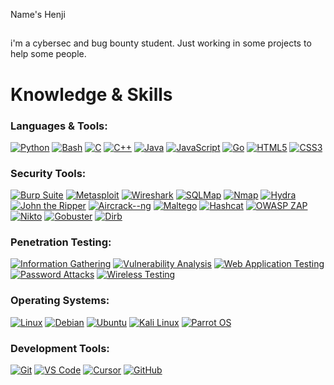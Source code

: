 Name's Henji
##
i'm a cybersec and bug bounty student. Just working in some projects to help some people.
#
# Knowledge & Skills

### Languages & Tools:

[![Python](https://img.shields.io/badge/Python-3776AB?style=for-the-badge&logo=python&logoColor=white)](#)
[![Bash](https://img.shields.io/badge/Bash-4EAA25?style=for-the-badge&logo=gnu-bash&logoColor=white)](#)
[![C](https://img.shields.io/badge/C-00599C?style=for-the-badge&logo=c&logoColor=white)](#)
[![C++](https://img.shields.io/badge/C++-00599C?style=for-the-badge&logo=c%2B%2B&logoColor=white)](#)
[![Java](https://img.shields.io/badge/Java-ED8B00?style=for-the-badge&logo=openjdk&logoColor=white)](#)
[![JavaScript](https://img.shields.io/badge/JavaScript-F7DF1E?style=for-the-badge&logo=javascript&logoColor=black)](#)
[![Go](https://img.shields.io/badge/Go-00ADD8?style=for-the-badge&logo=go&logoColor=white)](#)
[![HTML5](https://img.shields.io/badge/HTML5-E34F26?style=for-the-badge&logo=html5&logoColor=white)](#)
[![CSS3](https://img.shields.io/badge/CSS3-1572B6?style=for-the-badge&logo=css3&logoColor=white)](#)

### Security Tools:

[![Burp Suite](https://img.shields.io/badge/Burp%20Suite-FF6633?style=for-the-badge&logo=burp-suite&logoColor=white)](#)
[![Metasploit](https://img.shields.io/badge/Metasploit-2A2A2A?style=for-the-badge&logo=metasploit&logoColor=white)](#)
[![Wireshark](https://img.shields.io/badge/Wireshark-1679A7?style=for-the-badge&logo=wireshark&logoColor=white)](#)
[![SQLMap](https://img.shields.io/badge/SQLMap-000000?style=for-the-badge&logo=sql&logoColor=white)](#)
[![Nmap](https://img.shields.io/badge/Nmap-0E83CD?style=for-the-badge&logo=nmap&logoColor=white)](#)
[![Hydra](https://img.shields.io/badge/Hydra-3C2179?style=for-the-badge&logo=hydra&logoColor=white)](#)
[![John the Ripper](https://img.shields.io/badge/John%20the%20Ripper-FF0000?style=for-the-badge&logo=john-the-ripper&logoColor=white)](#)
[![Aircrack--ng](https://img.shields.io/badge/Aircrack--ng-00C7D4?style=for-the-badge&logo=aircrack-ng&logoColor=white)](#)
[![Maltego](https://img.shields.io/badge/Maltego-2C3454?style=for-the-badge&logo=maltego&logoColor=white)](#)
[![Hashcat](https://img.shields.io/badge/Hashcat-000000?style=for-the-badge&logo=hashcat&logoColor=white)](#)
[![OWASP ZAP](https://img.shields.io/badge/OWASP%20ZAP-000000?style=for-the-badge&logo=owasp&logoColor=white)](#)
[![Nikto](https://img.shields.io/badge/Nikto-FF0000?style=for-the-badge&logo=nikto&logoColor=white)](#)
[![Gobuster](https://img.shields.io/badge/Gobuster-00ADD8?style=for-the-badge&logo=go&logoColor=white)](#)
[![Dirb](https://img.shields.io/badge/Dirb-000000?style=for-the-badge&logo=dirb&logoColor=white)](#)

### Penetration Testing:

[![Information Gathering](https://img.shields.io/badge/Information%20Gathering-FF6B6B?style=for-the-badge&logoColor=white)](#)
[![Vulnerability Analysis](https://img.shields.io/badge/Vulnerability%20Analysis-4D96FF?style=for-the-badge&logoColor=white)](#)
[![Web Application Testing](https://img.shields.io/badge/Web%20Application%20Testing-6BCB77?style=for-the-badge&logoColor=white)](#)
[![Password Attacks](https://img.shields.io/badge/Password%20Attacks-FFB100?style=for-the-badge&logoColor=white)](#)
[![Wireless Testing](https://img.shields.io/badge/Wireless%20Testing-9772FB?style=for-the-badge&logoColor=white)](#)

### Operating Systems:

[![Linux](https://img.shields.io/badge/Linux-FCC624?style=for-the-badge&logo=linux&logoColor=black)](#)
[![Debian](https://img.shields.io/badge/Debian-A81D33?style=for-the-badge&logo=debian&logoColor=white)](#)
[![Ubuntu](https://img.shields.io/badge/Ubuntu-E95420?style=for-the-badge&logo=ubuntu&logoColor=white)](#)
[![Kali Linux](https://img.shields.io/badge/Kali_Linux-557C94?style=for-the-badge&logo=kali-linux&logoColor=white)](#)
[![Parrot OS](https://img.shields.io/badge/Parrot%20OS-74E8E3?style=for-the-badge&logo=linux&logoColor=black)](#)

### Development Tools:

[![Git](https://img.shields.io/badge/Git-F05032?style=for-the-badge&logo=git&logoColor=white)](#)
[![VS Code](https://img.shields.io/badge/VS%20Code-007ACC?style=for-the-badge&logo=visual-studio-code&logoColor=white)](#)
[![Cursor](https://img.shields.io/badge/Cursor-000000?style=for-the-badge&logo=cursor&logoColor=white)](#)
[![GitHub](https://img.shields.io/badge/GitHub-181717?style=for-the-badge&logo=github&logoColor=white)](#)

#




          
          





